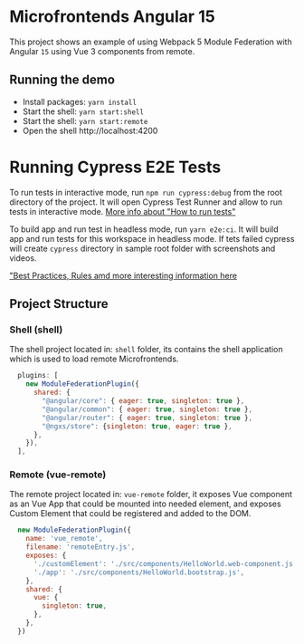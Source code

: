 # Microfrontends Angular 15

This project shows an example of using Webpack 5 Module Federation with Angular `15` using Vue 3 components from remote.

## Running the demo

- Install packages: `yarn install`
- Start the shell: `yarn start:shell`
- Start the shell: `yarn start:remote`
- Open the shell http://localhost:4200

# Running Cypress E2E Tests

To run tests in interactive mode, run  `npm run cypress:debug` from the root directory of the project. It will open Cypress Test Runner and allow to run tests in interactive mode. [More info about "How to run tests"](../../cypress/README.md#how-to-run-tests)

To build app and run test in headless mode, run `yarn e2e:ci`. It will build app and run tests for this workspace in headless mode. If tets failed cypress will create `cypress` directory in sample root folder with screenshots and videos.

["Best Practices, Rules amd more interesting information here](../../cypress/README.md)

## Project Structure

### Shell (shell)

The shell project located in: `shell` folder, its contains the shell application which is used to load remote Microfrontends.

```js
  plugins: [
    new ModuleFederationPlugin({
      shared: {
        "@angular/core": { eager: true, singleton: true },
        "@angular/common": { eager: true, singleton: true },
        "@angular/router": { eager: true, singleton: true },
        "@ngxs/store": {singleton: true, eager: true },
      },
    }),
  ],
```

### Remote (vue-remote)

The remote project located in: `vue-remote` folder, it exposes Vue component as an Vue App that could be mounted into needed element,
and exposes Custom Element that could be registered and added to the DOM.

```js
  new ModuleFederationPlugin({
    name: 'vue_remote',
    filename: 'remoteEntry.js',
    exposes: {
      './customElement': './src/components/HelloWorld.web-component.js',
      './app': './src/components/HelloWorld.bootstrap.js',
    },
    shared: {
      vue: {
        singleton: true,
      },
    },
  })
```

